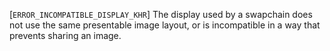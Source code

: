 [`ERROR_INCOMPATIBLE_DISPLAY_KHR`] The display used by a swapchain
does not use the same presentable image layout, or is incompatible in a
way that prevents sharing an image.